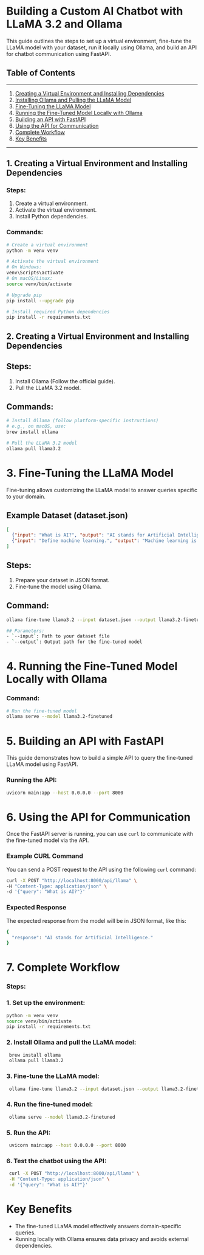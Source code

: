 # Building a Custom AI Chatbot with LLaMA 3.2 and Ollama

This guide outlines the steps to set up a virtual environment, fine-tune the LLaMA model with your dataset, run it locally using Ollama, and build an API for chatbot communication using FastAPI.

## Table of Contents

---

1. [Creating a Virtual Environment and Installing Dependencies](#1-creating-a-virtual-environment-and-installing-dependencies)
2. [Installing Ollama and Pulling the LLaMA Model](#2-installing-ollama-and-pulling-the-llama-model)
3. [Fine-Tuning the LLaMA Model](#3-fine-tuning-the-llama-model)
4. [Running the Fine-Tuned Model Locally with Ollama](#4-running-the-fine-tuned-model-locally-with-ollama)
5. [Building an API with FastAPI](#5-building-an-api-with-fastapi)
6. [Using the API for Communication](#6-using-the-api-for-communication)
7. [Complete Workflow](#7-complete-workflow)
8. [Key Benefits](#key-benefits)

---

## 1. Creating a Virtual Environment and Installing Dependencies

### Steps:
1. Create a virtual environment.
2. Activate the virtual environment.
3. Install Python dependencies.


### Commands:
```bash
# Create a virtual environment
python -m venv venv

# Activate the virtual environment
# On Windows:
venv\Scripts\activate
# On macOS/Linux:
source venv/bin/activate

# Upgrade pip
pip install --upgrade pip

# Install required Python dependencies
pip install -r requirements.txt

```


## 2. Creating a Virtual Environment and Installing Dependencies


## Steps:

1. Install Ollama (Follow the official guide).
2. Pull the LLaMA 3.2 model.

## Commands:

```bash
# Install Ollama (follow platform-specific instructions)
# e.g., on macOS, use:
brew install ollama

# Pull the LLaMA 3.2 model
ollama pull llama3.2

```


# 3. Fine-Tuning the LLaMA Model

Fine-tuning allows customizing the LLaMA model to answer queries specific to your domain.

## Example Dataset (dataset.json)
```json
[
  {"input": "What is AI?", "output": "AI stands for Artificial Intelligence."},
  {"input": "Define machine learning.", "output": "Machine learning is a subset of AI focusing on algorithms that learn from data."}
]
```

## Steps:
1. Prepare your dataset in JSON format.
2. Fine-tune the model using Ollama.

## Command:
```bash
ollama fine-tune llama3.2 --input dataset.json --output llama3.2-finetuned

## Parameters:
- `--input`: Path to your dataset file
- `--output`: Output path for the fine-tuned model
```

# 4. Running the Fine-Tuned Model Locally with Ollama

### Command:
```bash
# Run the fine-tuned model
ollama serve --model llama3.2-finetuned
```

# 5. Building an API with FastAPI

This guide demonstrates how to build a simple API to query the fine-tuned LLaMA model using FastAPI.

### Running the API:

```bash
uvicorn main:app --host 0.0.0.0 --port 8000
```


# 6. Using the API for Communication

Once the FastAPI server is running, you can use `curl` to communicate with the fine-tuned model via the API.

### Example CURL Command

You can send a POST request to the API using the following `curl` command:

```bash
curl -X POST "http://localhost:8000/api/llama" \
-H "Content-Type: application/json" \
-d '{"query": "What is AI?"}'
```

### Expected Response

The expected response from the model will be in JSON format, like this:

```bash
{
  "response": "AI stands for Artificial Intelligence."
}

```

# 7. Complete Workflow

### Steps:

### 1. **Set up the environment:**
   ```bash
   python -m venv venv
   source venv/bin/activate
   pip install -r requirements.txt
   ```

### 2. **Install Ollama and pull the LLaMA model:**


   ```bash
    brew install ollama
    ollama pull llama3.2
   ```

### 3. **Fine-tune the LLaMA model:**
   ```bash
    ollama fine-tune llama3.2 --input dataset.json --output llama3.2-finetuned
   ```

### 4. **Run the fine-tuned model:**
   ```bash
    ollama serve --model llama3.2-finetuned
   ```

### 5. **Run the API:**
   ```bash
    uvicorn main:app --host 0.0.0.0 --port 8000
   ```

### 6. **Test the chatbot using the API:**
   ```bash
    curl -X POST "http://localhost:8000/api/llama" \
    -H "Content-Type: application/json" \
    -d '{"query": "What is AI?"}'
   ```


# Key Benefits

- The fine-tuned LLaMA model effectively answers domain-specific queries.
- Running locally with Ollama ensures data privacy and avoids external dependencies.

